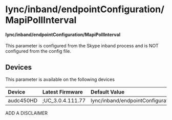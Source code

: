 ﻿---
description: lync/inband/endpointConfiguration/MapiPollInterval
search:
    keywords: ['lync','inband','endpointConfiguration','MapiPollInterval']
---

# lync/inband/endpointConfiguration/MapiPollInterval

#### lync/inband/endpointConfiguration/MapiPollInterval

This parameter is configured from the Skype inband process and is NOT configured from the config file.



## Devices
This parameter is available on the following devices

| Device | Latest Firmware | Default Value |
|:---|:---|:---|
| audc450HD | ;UC_3.0.4.111.77 | lync/inband/endpointConfiguration/MapiPollInterval=60 

ADD A DISCLAIMER
